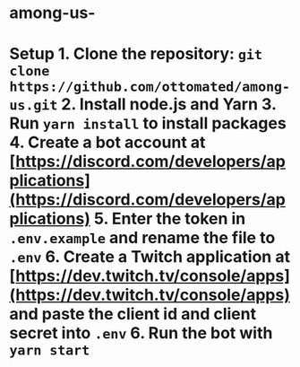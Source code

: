 # among-us-
# Setup 1. Clone the repository: `git clone https://github.com/ottomated/among-us.git` 2. Install node.js and Yarn 3. Run `yarn install` to install packages 4. Create a bot account at [https://discord.com/developers/applications](https://discord.com/developers/applications) 5. Enter the token in `.env.example` and rename the file to `.env` 6. Create a Twitch application at [https://dev.twitch.tv/console/apps](https://dev.twitch.tv/console/apps) and paste the client id and client secret into `.env` 6. Run the bot with `yarn start`
